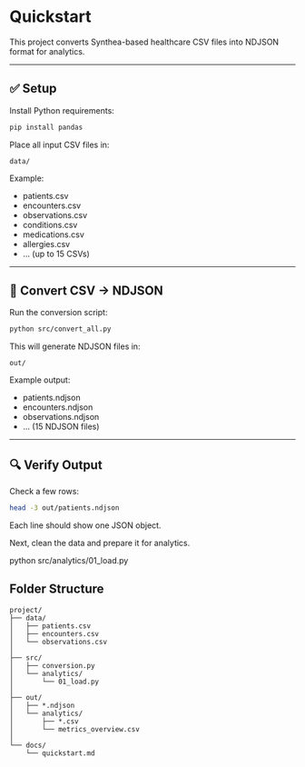 # Quickstart

This project converts Synthea-based healthcare CSV files into NDJSON format for analytics.

---

## ✅ Setup

Install Python requirements:

```bash
pip install pandas
```

Place all input CSV files in:

```
data/
```

Example:
- patients.csv
- encounters.csv
- observations.csv
- conditions.csv
- medications.csv
- allergies.csv
- ... (up to 15 CSVs)

---

## 🔄 Convert CSV → NDJSON

Run the conversion script:

```bash
python src/convert_all.py
```

This will generate NDJSON files in:

```
out/
```

Example output:
- patients.ndjson
- encounters.ndjson
- observations.ndjson
- ... (15 NDJSON files)

---

## 🔍 Verify Output

Check a few rows:

```bash
head -3 out/patients.ndjson
```

Each line should show one JSON object.

Next, clean the data and prepare it for analytics.

python src/analytics/01_load.py

## Folder Structure

```text
project/
├── data/
│   ├── patients.csv
│   ├── encounters.csv
│   └── observations.csv
│
├── src/
│   ├── conversion.py
│   └── analytics/
│       └── 01_load.py
│
├── out/
│   ├── *.ndjson
│   └── analytics/
│       ├── *.csv
│       └── metrics_overview.csv
│
└── docs/
    └── quickstart.md
```